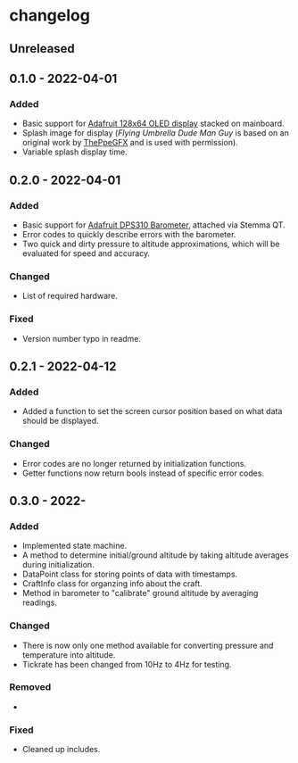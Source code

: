# changelog



## Unreleased



## 0.1.0 - 2022-04-01

### Added
- Basic support for [Adafruit 128x64 OLED display](https://www.adafruit.com/product/4650) stacked on mainboard.
- Splash image for display (*Flying Umbrella Dude Man Guy* is based on an original work by [ThePpeGFX](https://www.deviantart.com/theppegfx) and is used with permission).
- Variable splash display time.



## 0.2.0 - 2022-04-01

### Added
- Basic support for [Adafruit DPS310 Barometer](https://www.adafruit.com/product/4494), attached via Stemma QT.
- Error codes to quickly describe errors with the barometer.
- Two quick and dirty pressure to altitude approximations, which will be evaluated for speed and accuracy.

### Changed
- List of required hardware.

### Fixed
- Version number typo in readme.



## 0.2.1 - 2022-04-12

### Added
- Added a function to set the screen cursor position based on what data should be displayed.

### Changed
- Error codes are no longer returned by initialization functions.
- Getter functions now return bools instead of specific error codes.



## 0.3.0 - 2022-

### Added 
- Implemented state machine.
- A method to determine initial/ground altitude by taking altitude averages during initialization.
- DataPoint class for storing points of data with timestamps.
- CraftInfo class for organzing info about the craft.
- Method in barometer to "calibrate" ground altitude by averaging readings.

### Changed
- There is now only one method available for converting pressure and temperature into altitude.
- Tickrate has been changed from 10Hz to 4Hz for testing.

### Removed
- 

### Fixed
- Cleaned up includes.
